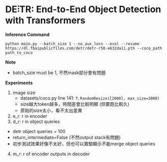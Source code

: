 **DE⫶TR**: End-to-End Object Detection with Transformers
========


**Inference Command**
```
python main.py --batch_size 1 --no_aux_loss --eval --resume https://dl.fbaipublicfiles.com/detr/detr-r50-e632da11.pth --coco_path path_to_coco
```

**Note**
* batch_szie must be 1, 不然mask部分會有問題

**Experiments**
1. image size
   * datasets/coco.py line 141: ```T.RandomResize([2000], max_size=3000)```
   * size越大token越多，時間差會比較明顯 (但要跑比較久)
   * 原始的size太小，看不太出差異
2. e_r: r in encoder
3. d_r: r in object queries
  * detr object queries = 100
  * return_intermediate=False (不然output stack有問題)
  * 初步測試效果好像不太好，但也可以實驗顯示不能merge object queries
4. m_r: r of encoder outputs in decoder
